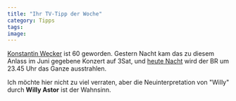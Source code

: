 ```yaml
---
title: "Ihr TV-Tipp der Woche"
category: Tipps
tags: 
image: 
---
```


[Konstantin Wecker](http://www.br-online.de/kultur-szene/artikel/0705/17-konstantin-wecker/) ist 60 geworden. Gestern Nacht kam das zu diesem Anlass im Juni gegebene Konzert auf 3Sat, und [heute Nacht](http://www.br-online.de/kultur-szene/thema/konstantin-wecker/index.xml) wird der BR um 23.45 Uhr das Ganze ausstrahlen.  

  

Ich möchte hier nicht zu viel verraten, aber die Neuinterpretation von "Willy" durch **Willy Astor** ist der Wahnsinn.